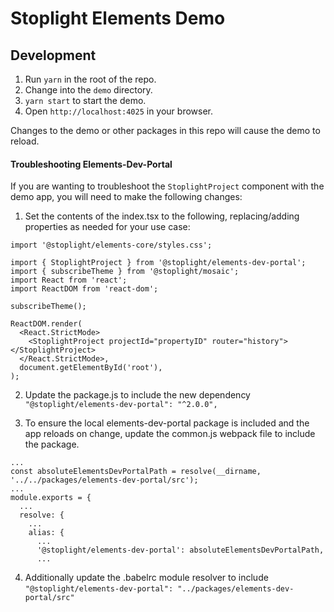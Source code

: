 # Stoplight Elements Demo

## Development

1. Run `yarn` in the root of the repo.
2. Change into the `demo` directory.
3. `yarn start` to start the demo.
4. Open `http://localhost:4025` in your browser.

Changes to the demo or other packages in this repo will cause the demo to reload.


#### Troubleshooting Elements-Dev-Portal

If you are wanting to troubleshoot the `StoplightProject` component with the demo app, you will need to make the following changes: 

1. Set the contents of the index.tsx to the following, replacing/adding properties as needed for your use case:
```
import '@stoplight/elements-core/styles.css';

import { StoplightProject } from '@stoplight/elements-dev-portal';
import { subscribeTheme } from '@stoplight/mosaic';
import React from 'react';
import ReactDOM from 'react-dom';

subscribeTheme();

ReactDOM.render(
  <React.StrictMode>
    <StoplightProject projectId="propertyID" router="history"></StoplightProject>
  </React.StrictMode>,
  document.getElementById('root'),
);
```
2. Update the package.js to include the new dependency 
`"@stoplight/elements-dev-portal": "^2.0.0",`

3. To ensure the local elements-dev-portal package is included and the app reloads on change, update the common.js webpack file to include the package. 
```
...
const absoluteElementsDevPortalPath = resolve(__dirname, '../../packages/elements-dev-portal/src');
...      
module.exports = {
  ...
  resolve: {
    ...
    alias: {
      ...
      '@stoplight/elements-dev-portal': absoluteElementsDevPortalPath,
      ...

```
4. Additionally update the .babelrc module resolver to include `"@stoplight/elements-dev-portal": "../packages/elements-dev-portal/src"
`